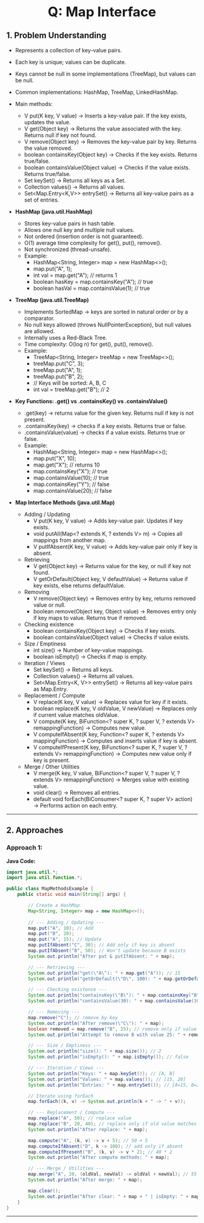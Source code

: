 <!-- #region Map Interface -->

<h1 style="text-align:center; font-size:2.5em; font-weight:bold;">Q: Map Interface</h1>

## 1. Problem Understanding

- Represents a collection of key-value pairs.
- Each key is unique; values can be duplicate.
- Keys cannot be null in some implementations (TreeMap), but values can be null.
- Common implementations: HashMap, TreeMap, LinkedHashMap.
- Main methods:
  * V put(K key, V value) → Inserts a key-value pair. If the key exists, updates the value.
  * V get(Object key) → Returns the value associated with the key. Returns null if key not found.
  * V remove(Object key) → Removes the key-value pair by key. Returns the value removed.
  * boolean containsKey(Object key) → Checks if the key exists. Returns true/false.
  * boolean containsValue(Object value) → Checks if the value exists. Returns true/false.
  * Set<K> keySet() → Returns all keys as a Set.
  * Collection<V> values() → Returns all values.
  * Set<Map.Entry<K,V>> entrySet() → Returns all key-value pairs as a set of entries.

- **HashMap (java.util.HashMap)**
    - Stores key-value pairs in hash table.
    - Allows one null key and multiple null values.
    - Not ordered (insertion order is not guaranteed).
    - O(1) average time complexity for get(), put(), remove().
    - Not synchronized (thread-unsafe).
    - Example:
      * HashMap<String, Integer> map = new HashMap<>();
      * map.put("A", 1);
      * int val = map.get("A"); // returns 1
      * boolean hasKey = map.containsKey("A"); // true
      * boolean hasVal = map.containsValue(1); // true

- **TreeMap (java.util.TreeMap)**
    - Implements SortedMap → keys are sorted in natural order or by a comparator.
    - No null keys allowed (throws NullPointerException), but null values are allowed.
    - Internally uses a Red-Black Tree.
    - Time complexity: O(log n) for get(), put(), remove().
    - Example:
      * TreeMap<String, Integer> treeMap = new TreeMap<>();
      * treeMap.put("C", 3);
      * treeMap.put("A", 1);
      * treeMap.put("B", 2);
      * // Keys will be sorted: A, B, C
      * int val = treeMap.get("B"); // 2

- **Key Functions: .get() vs .containsKey() vs .containsValue()**
    - .get(key) → returns value for the given key. Returns null if key is not present.
    - .containsKey(key) → checks if a key exists. Returns true or false.
    - .containsValue(value) → checks if a value exists. Returns true or false.
    - Example:
      * HashMap<String, Integer> map = new HashMap<>();
      * map.put("X", 10);
      * map.get("X"); // returns 10
      * map.containsKey("X"); // true
      * map.containsValue(10); // true
      * map.containsKey("Y"); // false
      * map.containsValue(20); // false

- **Map Interface Methods (java.util.Map)**
    - Adding / Updating
      * V put(K key, V value) → Adds key-value pair. Updates if key exists.
      * void putAll(Map<? extends K, ? extends V> m) → Copies all mappings from another map.
      * V putIfAbsent(K key, V value) → Adds key-value pair only if key is absent.
    - Retrieving
      * V get(Object key) → Returns value for the key, or null if key not found.
      * V getOrDefault(Object key, V defaultValue) → Returns value if key exists, else returns defaultValue.
    - Removing
      * V remove(Object key) → Removes entry by key, returns removed value or null.
      * boolean remove(Object key, Object value) → Removes entry only if key maps to value. Returns true if removed.
    - Checking existence
      * boolean containsKey(Object key) → Checks if key exists.
      * boolean containsValue(Object value) → Checks if value exists.
    - Size / Emptiness
      * int size() → Number of key-value mappings.
      * boolean isEmpty() → Checks if map is empty.
    - Iteration / Views
      * Set<K> keySet() → Returns all keys.
      * Collection<V> values() → Returns all values.
      * Set<Map.Entry<K, V>> entrySet() → Returns all key-value pairs as Map.Entry.
    - Replacement / Compute
      * V replace(K key, V value) → Replaces value for key if it exists.
      * boolean replace(K key, V oldValue, V newValue) → Replaces only if current value matches oldValue.
      * V compute(K key, BiFunction<? super K, ? super V, ? extends V> remappingFunction) → Computes new value.
      * V computeIfAbsent(K key, Function<? super K, ? extends V> mappingFunction) → Computes and inserts value if key is absent.
      * V computeIfPresent(K key, BiFunction<? super K, ? super V, ? extends V> remappingFunction) → Computes new value only if key is present.
    - Merge / Other Utilities
      * V merge(K key, V value, BiFunction<? super V, ? super V, ? extends V> remappingFunction) → Merges value with existing value.
      * void clear() → Removes all entries.
      * default void forEach(BiConsumer<? super K, ? super V> action) → Performs action on each entry.
---

## 2. Approaches

### Approach 1: 

**Java Code:**
```java
import java.util.*;
import java.util.function.*;

public class MapMethodsExample {
    public static void main(String[] args) {

        // Create a HashMap
        Map<String, Integer> map = new HashMap<>();
        
        // --- Adding / Updating ---
        map.put("A", 10); // Add
        map.put("B", 20); 
        map.put("A", 15); // Update
        map.putIfAbsent("C", 30); // Add only if key is absent
        map.putIfAbsent("B", 50); // Won't update because B exists
        System.out.println("After put & putIfAbsent: " + map);

        // --- Retrieving ---
        System.out.println("get(\"A\"): " + map.get("A")); // 15
        System.out.println("getOrDefault(\"D\", 100): " + map.getOrDefault("D", 100)); // 100

        // --- Checking existence ---
        System.out.println("containsKey(\"B\"): " + map.containsKey("B")); // true
        System.out.println("containsValue(30): " + map.containsValue(30)); // true

        // --- Removing ---
        map.remove("C"); // remove by key
        System.out.println("After remove(\"C\"): " + map);
        boolean removed = map.remove("B", 25); // remove only if value matches
        System.out.println("Attempt to remove B with value 25: " + removed + " | Map: " + map);

        // --- Size / Emptiness ---
        System.out.println("size(): " + map.size()); // 2
        System.out.println("isEmpty(): " + map.isEmpty()); // false

        // --- Iteration / Views ---
        System.out.println("Keys: " + map.keySet()); // [A, B]
        System.out.println("Values: " + map.values()); // [15, 20]
        System.out.println("Entries: " + map.entrySet()); // [A=15, B=20]

        // Iterate using forEach
        map.forEach((k, v) -> System.out.println(k + " -> " + v));

        // --- Replacement / Compute ---
        map.replace("A", 50); // replace value
        map.replace("B", 20, 40); // replace only if old value matches
        System.out.println("After replace: " + map);

        map.compute("A", (k, v) -> v + 5); // 50 + 5
        map.computeIfAbsent("D", k -> 100); // add only if absent
        map.computeIfPresent("B", (k, v) -> v * 2); // 40 * 2
        System.out.println("After compute methods: " + map);

        // --- Merge / Utilities ---
        map.merge("A", 20, (oldVal, newVal) -> oldVal + newVal); // 55 + 20 = 75
        System.out.println("After merge: " + map);

        map.clear();
        System.out.println("After clear: " + map + " | isEmpty: " + map.isEmpty());
    }
}
```

---

<!-- #endregion -->
